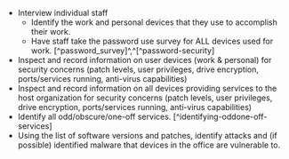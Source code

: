 
  * Interview individual staff
    * Identify the work and personal devices that they use to accomplish their work.
    * Have staff take the password use survey for ALL devices used for work. [^password_survey]^,^[^password-security]
  * Inspect and record information on user devices (work & personal) for security concerns (patch levels, user privileges, drive encryption, ports/services running, anti-virus capabilities)
  * Inspect and record information on all devices providing services to the host organization for security concerns  (patch levels, user privileges, drive encryption, ports/services running, anti-virus capabilities)
  * Identify all odd/obscure/one-off services. [^identifying-oddone-off-services]
  * Using the list of software versions and patches, identify attacks and (if possible) identified malware that devices in the office are vulnerable to.

